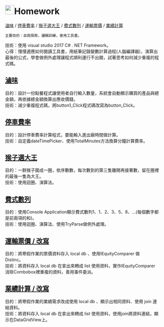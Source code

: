 # <img src=https://static.wixstatic.com/media/5a71f2_0f4c475255a540eeafdb78445852d7fe~mv2.png/v1/fill/w_170,h_170,al_c,usm_0.66_1.00_0.01/5a71f2_0f4c475255a540eeafdb78445852d7fe~mv2.png height=30></img>Homework
[滷味](https://github.com/KuanTsai/C-Sharp-practice/tree/master/Homework_002/%E6%BB%B7%E5%91%B3) / 
[停車費率](https://github.com/KuanTsai/C-Sharp-practice/tree/master/Homework_002/%E5%81%9C%E8%BB%8A%E8%B2%BB%E7%8E%87) / 
[猴子選大王](https://github.com/KuanTsai/C-Sharp-practice/tree/master/Homework_002/%E7%8C%B4%E5%AD%90%E9%81%B8%E5%A4%A7%E7%8E%8B) / 
[費式數列](https://github.com/KuanTsai/C-Sharp-practice/tree/master/Homework_002/%E8%B2%BB%E5%BC%8F%E6%95%B8%E5%88%97) / 
[運輸票價](https://github.com/KuanTsai/C-Sharp-practice/tree/master/Homework_002/%E9%81%8B%E8%BC%B8%E7%A5%A8%E5%83%B9) / 
[業績計算](https://github.com/KuanTsai/C-Sharp-practice/tree/master/Homework_002/%E6%A5%AD%E7%B8%BE%E8%A8%88%E7%AE%97join2)

    主要目的：自我探索，邏輯訓練，善用工具書。
技術：使用 visual studio 2017 C# . NET Framework。  
心得：慢慢適應如何閱讀工具書，用紙筆記錄變數計算過程(人腦編譯器)，演算出最後的公式，學會做例外處理讓程式順利運行不出錯，試著思考如何減少重複的程式碼。

## [滷味](https://github.com/KuanTsai/C-Sharp-practice/tree/master/Homework_002/%E6%BB%B7%E5%91%B3)
目的：設計一份點餐程式讓使用者自行輸入數量，系統會自動顯示購買的產品與總金額，再依據總金額換算出應收價錢。  
技術：減少重複程式碼，將button1_Click程式碼改寫為button_Click。  

## [停車費率](https://github.com/KuanTsai/C-Sharp-practice/tree/master/Homework_002/%E5%81%9C%E8%BB%8A%E8%B2%BB%E7%8E%87)
目的：設計停車費率計算程式，要能輸入進出廠時間做計算。  
技術：自定義dateTimePicker、使用TotalMinutes方法換算分鐘計算費率。  

## [猴子選大王](https://github.com/KuanTsai/C-Sharp-practice/tree/master/Homework_002/%E7%8C%B4%E5%AD%90%E9%81%B8%E5%A4%A7%E7%8E%8B)
目的：一群猴子圍成一圈，依序數數，每次數到的第三隻離開再接著數，留在圈裡的最後一隻為大王。  
技術：使用迴圈、演算法。  

## [費式數列](https://github.com/KuanTsai/C-Sharp-practice/tree/master/Homework_002/%E8%B2%BB%E5%BC%8F%E6%95%B8%E5%88%97)
目的：使用Console Application顯示費式數列1、1、2、3、5、8、…(每個數字都是前兩項的和)。  
技術：使用迴圈、演算法、使用TryParse做例外處理。  

## [運輸票價 / 改寫](https://github.com/KuanTsai/C-Sharp-practice/tree/master/Homework_002/%E9%81%8B%E8%BC%B8%E7%A5%A8%E5%83%B9)
目的：將寒假作業的票價資料存入 local db 、使用IEquityComparer 做 Distinc。  
技術：將資料存入 local db 在拿出來轉成 list 使用資料，實作IEquityComparer 消除Combobox裡重複的資料，善用事件委派。  

## [業績計算 / 改寫](https://github.com/KuanTsai/C-Sharp-practice/tree/master/Homework_002/%E6%A5%AD%E7%B8%BE%E8%A8%88%E7%AE%97join2)
目的：將寒假作業的業績需求改成使用 local db 、顯示出相同資料、使用 join 連結資料。  
技術：將資料存入 local db 在拿出來轉成 list 使用資料，使用join將資料連結，顯示在DataGridView上。  

